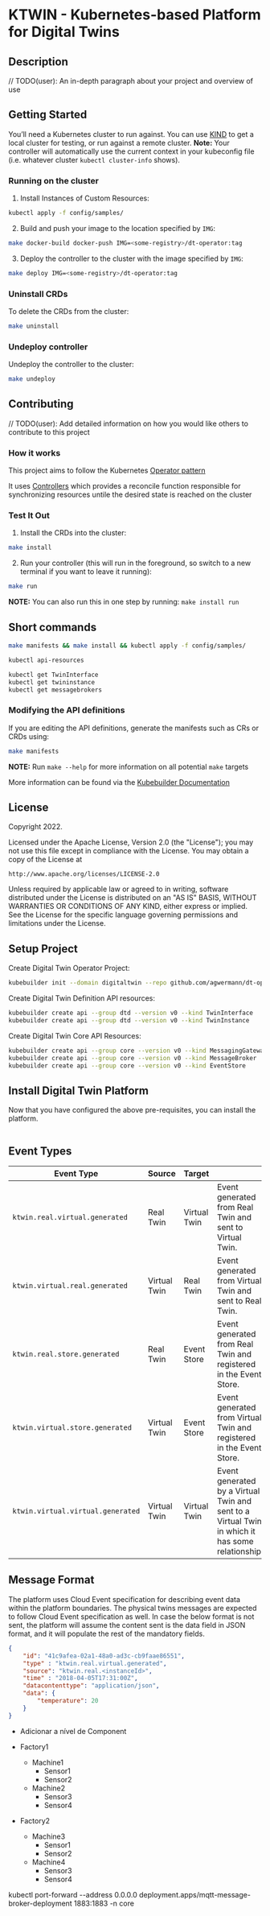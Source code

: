 # KTWIN - Kubernetes-based Platform for Digital Twins

## Description

// TODO(user): An in-depth paragraph about your project and overview of use

## Getting Started

You’ll need a Kubernetes cluster to run against. You can use [KIND](https://sigs.k8s.io/kind) to get a local cluster for testing, or run against a remote cluster.
**Note:** Your controller will automatically use the current context in your kubeconfig file (i.e. whatever cluster `kubectl cluster-info` shows).

### Running on the cluster

1. Install Instances of Custom Resources:

```sh
kubectl apply -f config/samples/
```

2. Build and push your image to the location specified by `IMG`:

```sh
make docker-build docker-push IMG=<some-registry>/dt-operator:tag
```

3. Deploy the controller to the cluster with the image specified by `IMG`:

```sh
make deploy IMG=<some-registry>/dt-operator:tag
```

### Uninstall CRDs

To delete the CRDs from the cluster:

```sh
make uninstall
```

### Undeploy controller

Undeploy the controller to the cluster:

```sh
make undeploy
```

## Contributing

// TODO(user): Add detailed information on how you would like others to contribute to this project

### How it works

This project aims to follow the Kubernetes [Operator pattern](https://kubernetes.io/docs/concepts/extend-kubernetes/operator/)

It uses [Controllers](https://kubernetes.io/docs/concepts/architecture/controller/) 
which provides a reconcile function responsible for synchronizing resources untile the desired state is reached on the cluster 

### Test It Out

1. Install the CRDs into the cluster:

```sh
make install
```

2. Run your controller (this will run in the foreground, so switch to a new terminal if you want to leave it running):

```sh
make run
```

**NOTE:** You can also run this in one step by running: `make install run`

## Short commands

```sh
make manifests && make install && kubectl apply -f config/samples/
```

```sh
kubectl api-resources
```

```sh
kubectl get TwinInterface
kubectl get twininstance
kubectl get messagebrokers
```

### Modifying the API definitions

If you are editing the API definitions, generate the manifests such as CRs or CRDs using:

```sh
make manifests
```

**NOTE:** Run `make --help` for more information on all potential `make` targets

More information can be found via the [Kubebuilder Documentation](https://book.kubebuilder.io/introduction.html)

## License

Copyright 2022.

Licensed under the Apache License, Version 2.0 (the "License");
you may not use this file except in compliance with the License.
You may obtain a copy of the License at

    http://www.apache.org/licenses/LICENSE-2.0

Unless required by applicable law or agreed to in writing, software
distributed under the License is distributed on an "AS IS" BASIS,
WITHOUT WARRANTIES OR CONDITIONS OF ANY KIND, either express or implied.
See the License for the specific language governing permissions and
limitations under the License.

## Setup Project

Create Digital Twin Operator Project:

```bash
kubebuilder init --domain digitaltwin --repo github.com/agwermann/dt-operator
```

Create Digital Twin Definition API resources:

```bash
kubebuilder create api --group dtd --version v0 --kind TwinInterface
kubebuilder create api --group dtd --version v0 --kind TwinInstance
```

Create Digital Twin Core API Resources:

```bash
kubebuilder create api --group core --version v0 --kind MessagingGateway
kubebuilder create api --group core --version v0 --kind MessageBroker
kubebuilder create api --group core --version v0 --kind EventStore
```


## Install Digital Twin Platform

Now that you have configured the above pre-requisites, you can install the platform.

```sh

```

## Event Types

| Event Type  | Source | Target | |
| ----------- | ----------- | ----------- | ----------- |
| `ktwin.real.virtual.generated`    | Real Twin     | Virtual Twin  | Event generated from Real Twin and sent to Virtual Twin.   |
| `ktwin.virtual.real.generated`    | Virtual Twin  | Real Twin     | Event generated from Virtual Twin and sent to Real Twin.   |
| `ktwin.real.store.generated`    | Real Twin     | Event Store   | Event generated from Real Twin and registered in the Event Store. |
| `ktwin.virtual.store.generated`    | Virtual Twin  | Event Store   | Event generated from Virtual Twin and registered in the Event Store. |
| `ktwin.virtual.virtual.generated`    | Virtual Twin  | Virtual Twin  | Event generated by a Virtual Twin and sent to a Virtual Twin in which it has some relationship. |

## Message Format

The platform uses Cloud Event specification for describing event data within the platform boundaries. The physical twins messages are expected to follow Cloud Event specification as well. In case the below format is not sent, the platform will assume the content sent is the data field in JSON format, and it will populate the rest of the mandatory fields.

```json
{
    "id": "41c9afea-02a1-48a0-ad3c-cb9faae86551",
    "type" : "ktwin.real.virtual.generated",
    "source": "ktwin.real.<instanceId>",
    "time" : "2018-04-05T17:31:00Z",
    "datacontenttype": "application/json",
    "data": {
        "temperature": 20
    }
}
```

- Adicionar a nível de Component

- Factory1
    - Machine1
        - Sensor1
        - Sensor2
    - Machine2
        - Sensor3
        - Sensor4

- Factory2
    - Machine3
        - Sensor1
        - Sensor2
    - Machine4
        - Sensor3
        - Sensor4


kubectl port-forward --address 0.0.0.0 deployment.apps/mqtt-message-broker-deployment 1883:1883 -n core
